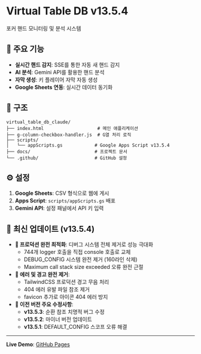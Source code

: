 # Virtual Table DB v13.5.4

포커 핸드 모니터링 및 분석 시스템

## 🚀 주요 기능

- **실시간 핸드 감지**: SSE를 통한 자동 새 핸드 감지
- **AI 분석**: Gemini API를 활용한 핸드 분석
- **자막 생성**: 키 플레이어 자막 자동 생성
- **Google Sheets 연동**: 실시간 데이터 동기화

## 📂 구조

```
virtual_table_db_claude/
├── index.html                    # 메인 애플리케이션
├── g-column-checkbox-handler.js  # G열 처리 로직
├── scripts/
│   └── appScripts.gs            # Google Apps Script v13.5.4
├── docs/                        # 프로젝트 문서
└── .github/                     # GitHub 설정
```

## ⚙️ 설정

1. **Google Sheets**: CSV 형식으로 웹에 게시
2. **Apps Script**: `scripts/appScripts.gs` 배포
3. **Gemini API**: 설정 패널에서 API 키 입력

## 🔧 최신 업데이트 (v13.5.4)

- **🚀 프로덕션 완전 최적화**: 디버그 시스템 전체 제거로 성능 극대화
  - 744개 logger 호출을 직접 console 호출로 교체
  - DEBUG_CONFIG 시스템 완전 제거 (160라인 삭제)
  - Maximum call stack size exceeded 오류 완전 근절
- **🔧 에러 및 경고 완전 제거**:
  - TailwindCSS 프로덕션 경고 무음 처리
  - 404 에러 유발 파일 참조 제거
  - favicon 추가로 아이콘 404 에러 방지
- **🎯 이전 버전 주요 수정사항**:
  - **v13.5.3**: 순환 참조 치명적 버그 수정
  - **v13.5.2**: 마이너 버전 업데이트
  - **v13.5.1**: DEFAULT_CONFIG 스코프 오류 해결

---

**Live Demo**: [GitHub Pages](https://garimto81.github.io/virtual_table_db_claude/)